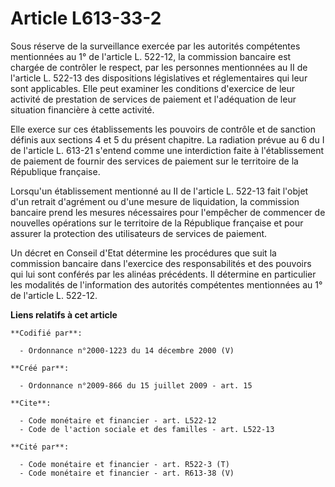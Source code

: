# Article L613-33-2

Sous réserve de la surveillance exercée par les autorités compétentes mentionnées au 1° de l'article L. 522-12, la commission
bancaire est chargée de contrôler le respect, par les personnes mentionnées au II de l'article L. 522-13 des dispositions
législatives et réglementaires qui leur sont applicables. Elle peut examiner les conditions d'exercice de leur activité de
prestation de services de paiement et l'adéquation de leur situation financière à cette activité. 

Elle exerce sur ces établissements les pouvoirs de contrôle et de sanction définis aux sections 4 et 5 du présent chapitre.
La radiation prévue au 6 du I de l'article L. 613-21 s'entend comme une interdiction faite à l'établissement de paiement de
fournir des services de paiement sur le territoire de la République française. 

Lorsqu'un établissement mentionné au II de l'article L. 522-13 fait l'objet d'un retrait d'agrément ou d'une mesure de
liquidation, la commission bancaire prend les mesures nécessaires pour l'empêcher de commencer de nouvelles opérations sur le
territoire de la République française et pour assurer la protection des utilisateurs de services de paiement. 

Un décret en Conseil d'Etat détermine les procédures que suit la commission bancaire dans l'exercice des responsabilités et
des pouvoirs qui lui sont conférés par les alinéas précédents. Il détermine en particulier les modalités de l'information des
autorités compétentes mentionnées au 1° de l'article L. 522-12.

**Liens relatifs à cet article**

	**Codifié par**:

	  - Ordonnance n°2000-1223 du 14 décembre 2000 (V)

	**Créé par**:

	  - Ordonnance n°2009-866 du 15 juillet 2009 - art. 15

	**Cite**:

	  - Code monétaire et financier - art. L522-12
	  - Code de l'action sociale et des familles - art. L522-13

	**Cité par**:

	  - Code monétaire et financier - art. R522-3 (T)
	  - Code monétaire et financier - art. R613-38 (V)

